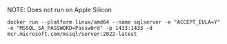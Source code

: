 
NOTE: Does not run on Apple Silicon

```
docker run --platform linux/amd64 --name sqlserver -e "ACCEPT_EULA=Y" -e "MSSQL_SA_PASSWORD=Passw0rd" -p 1433:1433 -d mcr.microsoft.com/mssql/server:2022-latest
```